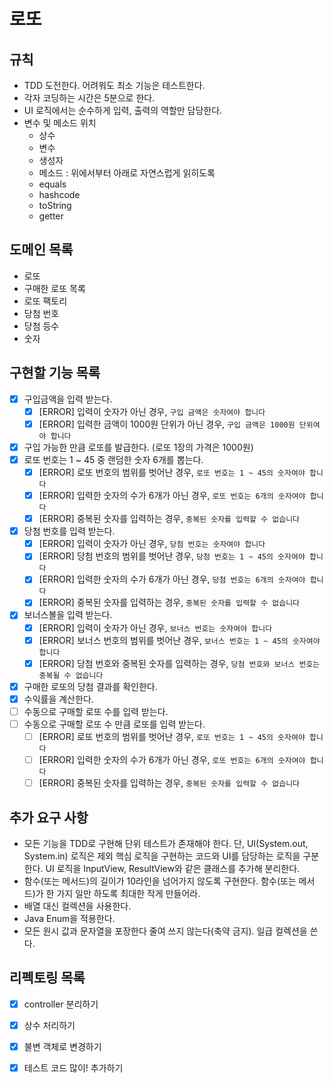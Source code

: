 # 로또

## 규칙

- TDD 도전한다. 어려워도 최소 기능은 테스트한다.
- 각자 코딩하는 시간은 5분으로 한다.
- UI 로직에서는 순수하게 입력, 출력의 역할만 담당한다.
- 변수 및 메소드 위치
    - 상수
    - 변수
    - 생성자
    - 메소드 : 위에서부터 아래로 자연스럽게 읽히도록
    - equals
    - hashcode
    - toString
    - getter

## 도메인 목록

- 로또
- 구매한 로또 목록
- 로또 팩토리
- 당첨 번호
- 당첨 등수
- 숫자

## 구현할 기능 목록

- [x] 구입금액을 입력 받는다.
    - [x] [ERROR] 입력이 숫자가 아닌 경우, `구입 금액은 숫자여야 합니다`
    - [x] [ERROR] 입력한 금액이 1000원 단위가 아닌 경우, `구입 금액은 1000원 단위여야 합니다`
- [x] 구입 가능한 만큼 로또를 발급한다. (로또 1장의 가격은 1000원)
- [x] 로또 번호는 1 ~ 45 중 랜덤한 숫자 6개를 뽑는다.
    - [x] [ERROR] 로또 번호의 범위를 벗어난 경우, `로또 번호는 1 ~ 45의 숫자여야 합니다`
    - [x] [ERROR] 입력한 숫자의 수가 6개가 아닌 경우, `로또 번호는 6개의 숫자여야 합니다`
    - [x] [ERROR] 중복된 숫자를 입력하는 경우, `중복된 숫자를 입력할 수 없습니다`
- [x] 당첨 번호를 입력 받는다.
    - [x] [ERROR] 입력이 숫자가 아닌 경우, `당첨 번호는 숫자여야 합니다`
    - [x] [ERROR] 당첨 번호의 범위를 벗어난 경우, `당첨 번호는 1 ~ 45의 숫자여야 합니다`
    - [x] [ERROR] 입력한 숫자의 수가 6개가 아닌 경우, `당첨 번호는 6개의 숫자여야 합니다`
    - [x] [ERROR] 중복된 숫자를 입력하는 경우, `중복된 숫자를 입력할 수 없습니다`
- [x] 보너스볼을 입력 받는다.
    - [x] [ERROR] 입력이 숫자가 아닌 경우, `보너스 번호는 숫자여야 합니다`
    - [x] [ERROR] 보너스 번호의 범위를 벗어난 경우, `보너스 번호는 1 ~ 45의 숫자여야 합니다`
    - [x] [ERROR] 당첨 번호와 중복된 숫자를 입력하는 경우, `당첨 번호와 보너스 번호는 중복될 수 없습니다`
- [x] 구매한 로또의 당첨 결과를 확인한다.
- [x] 수익률을 계산한다.
- [ ] 수동으로 구매할 로또 수를 입력 받는다.
- [ ] 수동으로 구매할 로또 수 만큼 로또를 입력 받는다.
  - [ ] [ERROR] 로또 번호의 범위를 벗어난 경우, `로또 번호는 1 ~ 45의 숫자여야 합니다`
  - [ ] [ERROR] 입력한 숫자의 수가 6개가 아닌 경우, `로또 번호는 6개의 숫자여야 합니다`
  - [ ] [ERROR] 중복된 숫자를 입력하는 경우, `중복된 숫자를 입력할 수 없습니다`

## 추가 요구 사항

- 모든 기능을 TDD로 구현해 단위 테스트가 존재해야 한다. 단, UI(System.out, System.in) 로직은 제외 핵심 로직을 구현하는 코드와 UI를 담당하는 로직을 구분한다. UI 로직을
  InputView, ResultView와 같은 클래스를 추가해 분리한다.
- 함수(또는 메서드)의 길이가 10라인을 넘어가지 않도록 구현한다. 함수(또는 메서드)가 한 가지 일만 하도록 최대한 작게 만들어라.
- 배열 대신 컬렉션을 사용한다.
- Java Enum을 적용한다.
- 모든 원시 값과 문자열을 포장한다 줄여 쓰지 않는다(축약 금지). 일급 컬렉션을 쓴다.

## 리펙토링 목록
- [x] controller 분리하기
- [x] 상수 처리하기
- [x] 불변 객체로 변경하기
- [x] 테스트 코드 많이! 추가하기

